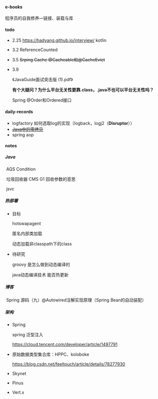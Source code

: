 #### e-books

程序员的自我修养—链接、装载与库



#### todo

- 2.25
  https://hadyang.github.io/interview/
  kotlin

- 3.2
  ReferenceCounted

- 3.5
  ~~Srping Cache @Cacheable和@CacheEvict~~

- 3.9

  《JavaGuide面试突击版 (1).pdf》
  
  **有个大疑问？为什么平台无关性要靠.class，.java不也可以平台无关性吗？**
  
  Spring @Order和Ordered接口



#### daily-records

- logfactory 如何选取log的实现（logback，logj2（**Disruptor**））
- ~~[Java中的零拷贝](https://www.jianshu.com/p/2fd2f03b4cc3)~~
- spring aop



#### notes

##### Java

​	AQS Condition

​	垃圾回收器 CMS G1 回收参数的意思

​	jsvc



##### 热部署

- 目标

  hotswapagent

  匿名内部类加载

  动态加载非classpath下的class

- 待研究

  groovy 是怎么做到动态编译的

  java动态编译技术 能否热更新



##### 博客

​	Spring 源码（九）@Autowired注解实现原理（Spring Bean的自动装配）



##### 架构

- Spring

  spring 泛型注入

  https://cloud.tencent.com/developer/article/1497791

- 原始数据类型集合库：HPPC、koloboke

  https://blog.csdn.net/feeltouch/article/details/78277930

- Skynet

- Pinus

- Vert.x